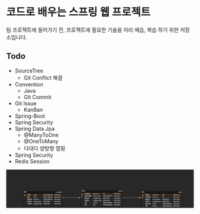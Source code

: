 # 코드로 배우는 스프링 웹 프로젝트

팀 프로젝트에 들어가기 전, 프로젝트에 필요한 기술을 미리 예습, 복습 하기 위한 저장소입니다.

## Todo

- SourceTree
  - Git Conflict 해결
- Convention
  - Java
  - Git Commit
- Git Issue
  - KanBan
- Spring-Boot
- Spring Security
- Spring Data Jpa
  - @ManyToOne
  - @OneToMany
  - 다대다 양방향 맵핑
- Spring Security
- Redis Session

![](./img/board.png)